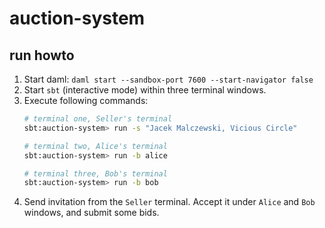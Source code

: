 # auction-system

## run howto

1. Start daml: `daml start --sandbox-port 7600 --start-navigator false`
1. Start `sbt` (interactive mode) within three terminal windows.
1. Execute following commands: 
     ```bash
     # terminal one, Seller's terminal
     sbt:auction-system> run -s "Jacek Malczewski, Vicious Circle"
     
     # terminal two, Alice's terminal
     sbt:auction-system> run -b alice
     
     # terminal three, Bob's terminal
     sbt:auction-system> run -b bob
     ```
1. Send invitation from the `Seller` terminal. Accept it under `Alice` and `Bob` windows, and submit some bids.
